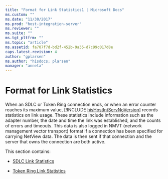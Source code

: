 ```yaml
---
title: "Format for Link Statistics1 | Microsoft Docs"
ms.custom: ""
ms.date: "11/30/2017"
ms.prod: "host-integration-server"
ms.reviewer: ""
ms.suite: ""
ms.tgt_pltfrm: ""
ms.topic: "article"
ms.assetid: fa707f7d-bd2f-452b-9a35-d7c99c017d8e
caps.latest.revision: 4
author: "gplarsen"
ms.author: "hisdocs; plarsen"
manager: "anneta"
---
```

# Format for Link Statistics
When an SDLC or Token Ring connection ends, or when an error counter reaches its maximum value, [!INCLUDE [hisHostIntServNoVersion](../includes/hishostintservnoversion-md.md)] records statistics on link usage. These statistics include information such as the adapter number, the date and time the link was established, and the counts of errors and timeouts. This data is also logged in NMVT (network management vector transport) format if a connection has been specified for carrying NetView data. The data is then sent if that connection and the server that owns the connection are both active.  
  
 This section contains:  
  
-   [SDLC Link Statistics](../core/sdlc-link-statistics1.md)  
  
-   [Token Ring Link Statistics](../core/token-ring-link-statistics2.md)